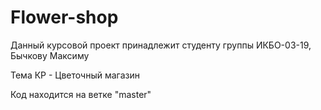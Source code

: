# Flower-shop
Данный курсовой проект принадлежит студенту группы ИКБО-03-19, Бычкову Максиму
<p>Тема КР - Цветочный магазин</p>
<p>Код находится на ветке "master"</p>
